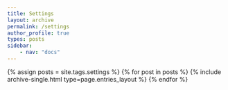 ```yaml
---
title: Settings
layout: archive
permalink: /settings
author_profile: true
types: posts
sidebar:
    - nav: "docs"
---
```


{% assign posts = site.tags.settings %}
{% for post in posts %}
{% include archive-single.html type=page.entries_layout %}
{% endfor %}